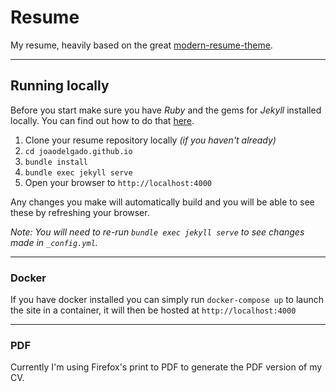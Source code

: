 # Resume

My resume, heavily based on the great [modern-resume-theme](https://github.com/sproogen/modern-resume-theme).

----

## Running locally

Before you start make sure you have *Ruby* and the gems for *Jekyll* installed locally.
You can find out how to do that [here](https://jekyllrb.com/docs/installation/).

1. Clone your resume repository locally *(if you haven't already)*
2. `cd joaodelgado.github.io`
3. `bundle install`
4. `bundle exec jekyll serve`
5. Open your browser to `http://localhost:4000`

Any changes you make will automatically build and you will be able to see these by refreshing your browser.

*Note: You will need to re-run `bundle exec jekyll serve` to see changes made in `_config.yml`.*

----

### Docker

If you have docker installed you can simply run `docker-compose up` to launch the site in a container, it will then be hosted at `http://localhost:4000`

----

### PDF

Currently I'm using Firefox's print to PDF to generate the PDF version of my CV.
